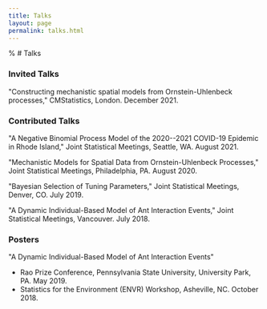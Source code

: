 ```yaml
---
title: Talks
layout: page
permalink: talks.html
---
```


% # Talks

### Invited Talks

"Constructing mechanistic spatial models from Ornstein-Uhlenbeck processes," CMStatistics, London. December 2021.

### Contributed Talks

"A Negative Binomial Process Model of the 2020--2021 COVID-19 Epidemic in Rhode Island," Joint Statistical Meetings, Seattle, WA. August 2021.

"Mechanistic Models for Spatial Data from Ornstein-Uhlenbeck Processes," Joint Statistical Meetings, Philadelphia, PA. August 2020.

"Bayesian Selection of Tuning Parameters," Joint Statistical Meetings, Denver, CO. July 2019.

"A Dynamic Individual-Based Model of Ant Interaction Events," Joint Statistical Meetings, Vancouver. July 2018.

### Posters

"A Dynamic Individual-Based Model of Ant Interaction Events"
- Rao Prize Conference, Pennsylvania State University, University Park, PA. May 2019.
- Statistics for the Environment (ENVR) Workshop, Asheville, NC. October 2018.
